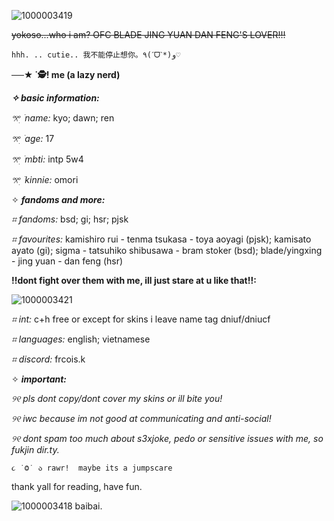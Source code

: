 ![1000003419](https://github.com/iifuudoudou/iifuudoudou/assets/165263026/c96c0da6-43f9-4758-bb5e-b6c0cf951069)

~~yokoso...who i am? OFC BLADE JING YUAN DAN FENG'S LOVER!!!~~

    hhh. .. cutie.. 我不能停止想你。٩(ˊᗜˋ*)و♡

**──★ ˙🕵️! me (a lazy nerd)**

***✧ basic information:***

_𖦁ׅ ࣪ name:_ kyo; dawn; ren

_𖦁ׅ ࣪ age:_ 17

_𖦁ׅ ࣪ mbti:_ intp 5w4

_𖦁ׅ ࣪ kinnie:_ omori

✧ ***fandoms and more:***

_⌗ fandoms:_ bsd; gi; hsr; pjsk

_⌗ favourites:_ kamishiro rui - tenma tsukasa - toya aoyagi (pjsk); kamisato ayato (gi); sigma - tatsuhiko shibusawa - bram stoker (bsd); blade/yingxing - jing yuan - dan feng (hsr)


**!!dont fight over them with me, ill just stare at u like that!!:**


![1000003421](https://github.com/iifuudoudou/iifuudoudou/assets/165263026/ff9a34fb-df8d-43f4-860d-76958e4d263d)

_⌗ int:_ c+h free or except for skins i leave name tag dniuf/dniucf

_⌗ languages:_ english; vietnamese

_⌗ discord:_ frcois.k 

✧ ***important:***

_୨୧ pls dont copy/dont cover my skins or ill bite you!_

_୨୧ iwc because im not good at communicating and anti-social!_

_୨୧ dont spam too much about s3xjoke, pedo or sensitive issues with me, so fukjin dir.ty._

    ૮ ˙Ⱉ˙ ა rawr!  maybe its a jumpscare 

thank yall for reading, have fun.


![1000003418](https://github.com/iifuudoudou/iifuudoudou/assets/165263026/0be17ed1-9885-485d-b5cc-1dd338dbd891)
baibai.
